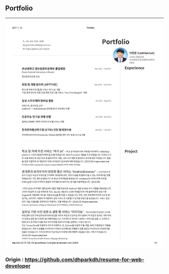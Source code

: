 ## Portfolio
* * *
![homepage](https://github.com/Paduk/portfolio/blob/master/image/image1.PNG)
### Origin : https://github.com/dhparkdh/resume-for-web-developer